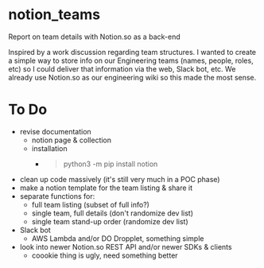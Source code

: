 # notion_teams
Report on team details with Notion.so as a back-end



Inspired by a work discussion regarding team structures. I wanted to create a simple way to store info on our Engineering teams (names, people, roles, etc) so I could deliver that information via the web, Slack bot, etc. We already use Notion.so as our engineering wiki so this made the most sense.


# To Do
* revise documentation
  * notion page & collection
  * installation
    * > python3 -m pip install notion
* clean up code massively (it's still very much in a POC phase)
* make a notion template for the team listing & share it
* separate functions for:
  * full team listing (subset of full info?)
  * single team, full details (don't randomize dev list)
  * single team stand-up order (randomize dev list)
* Slack bot
  * AWS Lambda and/or DO Dropplet, something simple
* look into newer Notion.so REST API and/or newer SDKs & clients
  * coookie thing is ugly, need something better

